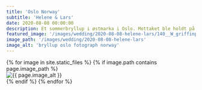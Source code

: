 ```yaml
---
title: 'Oslo Norway'
subtitle: 'Helene & Lars'
date: 2020-08-08 00:00:00
description: Et sommerbryllup i østmarka i Oslo. Mottaket ble holdt på Østmarkseteren og kirkeseremonien i Østre Aker kirke. Jonny og Sophia er bryllupsfotografer med base i Oslo Norge.
featured_image: '/images/wedding/2020-08-08-helene-lars/140__W_griffinphotography_oslo_norway_bryllup_wedding_20200808.jpg'
image_path: '/images/wedding/2020-08-08-helene-lars'
image_alt: 'bryllup oslo fotograph norway'
---
```


<!-- > “Cherry blossoms, the symbolic flower of the spring.” -->

<!-- DO NOT EDIT BELOW -->
<div class="image-wrap" >
{% for image in site.static_files %}
    {% if image.path contains page.image_path %}
        <div class="image-wrap" >
        <img src="{{ site.baseurl }}{{ image.path }}" alt="{{ page.image_alt }}" />
        </div>
    {% endif %}
{% endfor %}
